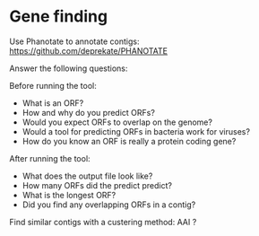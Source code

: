 # Gene finding

Use Phanotate to annotate contigs: https://github.com/deprekate/PHANOTATE  

Answer the following questions:

Before running the tool:  

- What is an ORF?
- How and why do you predict ORFs?
- Would you expect ORFs to overlap on the genome?
- Would a tool for predicting ORFs in bacteria work for viruses?
- How do you know an ORF is really a protein coding gene?

After running the tool:

- What does the output file look like?
- How many ORFs did the predict predict?
- What is the longest ORF?
- Did you find any overlapping ORFs in a contig?

Find similar contigs with a custering method: AAI ?
